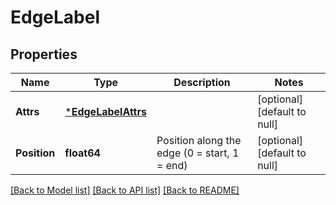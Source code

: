 # EdgeLabel

## Properties
Name | Type | Description | Notes
------------ | ------------- | ------------- | -------------
**Attrs** | [***EdgeLabelAttrs**](EdgeLabel_attrs.md) |  | [optional] [default to null]
**Position** | **float64** | Position along the edge (0 &#x3D; start, 1 &#x3D; end) | [optional] [default to null]

[[Back to Model list]](../README.md#documentation-for-models) [[Back to API list]](../README.md#documentation-for-api-endpoints) [[Back to README]](../README.md)

